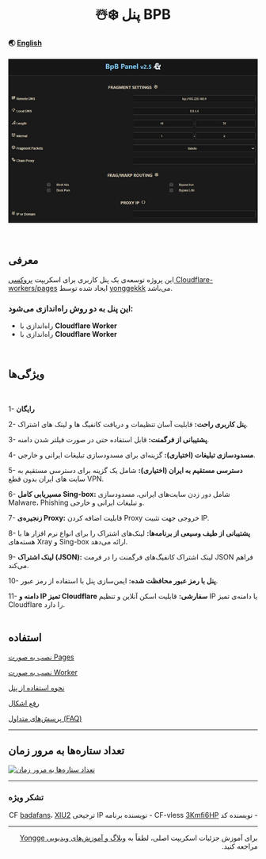 <!-- language: lang-html -->
<h1 align="center">☃️❄️ پنل BPB</h1>

#### 🌏 [English](README.md)

<p align="center">
  <img src="docs/assets/images/Panel.jpg">
</p>
<br>

## معرفی

این پروژه توسعه‌ی یک پنل کاربری برای اسکریپت <a href="https://github.com/yonggekkk/Cloudflare-workers-pages-vless">پروکسی Cloudflare-workers/pages</a> ایجاد شده توسط <a href="https://github.com/yonggekkk">yonggekkk</a> می‌باشد.

### این پنل به دو روش راه‌اندازی می‌شود:

- راه‌اندازی با **Cloudflare Worker**
- راه‌اندازی با **Cloudflare Worker**
<br>

## ویژگی‌ها

<br>

1- **رایگان**
  
2- **پنل کاربری راحت:** قابلیت آسان تنظیمات و دریافت کانفیگ ها و لینک های اشتراک.

3- **پشتیبانی از فرگمنت:** قابل استفاده حتی در صورت فیلتر شدن دامنه.

4- **مسدودسازی تبلیغات (اختیاری):** گزینه‌ای برای مسدودسازی تبلیغات ایرانی و خارجی.

5- **دسترسی مستقیم به ایران (اختیاری):** شامل یک گزینه برای دسترسی مستقیم به سایت های ایران بدون قطع VPN.
   
6- **مسیریابی کامل Sing-box:** شامل دور زدن سایت‌های ایرانی، مسدودسازی Malware، Phishing و تبلیغات ایرانی و خارجی.

7- **زنجیره‌ی Proxy:** قابلیت اضافه کردن Proxy خروجی جهت تثبیت IP.

8- **پشتیبانی از طیف وسیعی از برنامه‌ها:** لینک‌های اشتراک را برای انواع نرم افزار ها با هسته‌های Xray و Sing-box ارائه می‌دهد.

9- **لینک اشتراک (JSON):** لینک‌ اشتراک کانفیگ‌های فرگمنت را در فرمت JSON فراهم می‌کند.

10- **پنل با رمز عبور محافظت شده:** ایمن‌سازی پنل با استفاده از رمز عبور.

11- **دامنه و IP تمیز Cloudflare سفارشی:** قابلیت اسکن آنلاین و تنظیم IP یا دامنه‌ی تمیز Cloudflare را دارد.
<br><br>

## استفاده
[نصب به صورت Pages](docs/pages_installation_fa.md)

[نصب به صورت Worker](docs/worker_installation_fa.md)

[نحوه استفاده از پنل](docs/configuration.md)

[رفع اشکال](docs/troubleshooting.md)

[پرسش‌های متداول (FAQ)](docs/faq.md)

---

## تعداد ستاره‌ها به مرور زمان
[![تعداد ستاره‌ها به مرور زمان](https://starchart.cc/bia-pain-bache/BPB-Worker-Panel.svg?variant=adaptive)](https://starchart.cc/bia-pain-bache/BPB-Worker-Panel)

---

### تشکر ویژه
<div dir="rtl">
- نویسنده کد CF-vless <a href="https://github.com/3Kmfi6HP/EDtunnel">3Kmfi6HP</a>
- نویسنده برنامه IP ترجیحی CF <a href="https://github.com/badafans/Cloudflare-IP-SpeedTest">badafans</a>، <a href="https://github.com/XIU2/CloudflareSpeedTest">XIU2</a>
</div>

---

<div dir="rtl">
برای آموزش جزئیات اسکریپت اصلی، لطفاً به <a href="https://ygkkk.blogspot.com/2023/07/cfworkers-vless.html">وبلاگ و آموزش‌های ویدیویی Yongge</a> مراجعه کنید.
</div>
